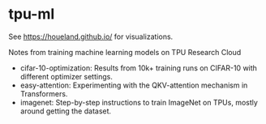 # tpu-ml

See https://houeland.github.io/ for visualizations.

Notes from training machine learning models on TPU Research Cloud

* cifar-10-optimization: Results from 10k+ training runs on CIFAR-10 with different optimizer settings.
* easy-attention: Experimenting with the QKV-attention mechanism in Transformers.
* imagenet: Step-by-step instructions to train ImageNet on TPUs, mostly around getting the dataset.
